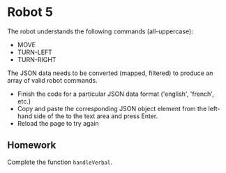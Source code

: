 # Robot 5

The robot understands the following commands (all-uppercase):

- MOVE
- TURN-LEFT
- TURN-RIGHT

The JSON data needs to be converted (mapped, filtered) to produce an array of valid robot commands.

- Finish the code for a particular JSON data format ('english', 'french', etc.)
- Copy and paste the corresponding JSON object element from the left-hand side of the to the text area and press Enter.
- Reload the page to try again

## Homework

Complete the function `handleVerbal`.
